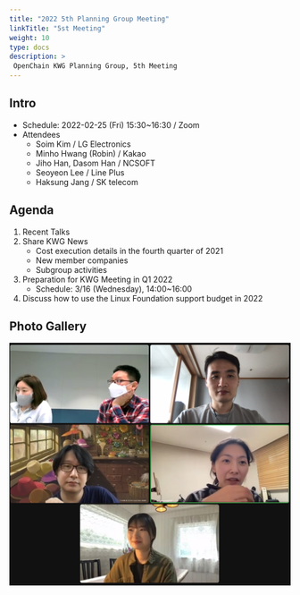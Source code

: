 ```yaml
---
title: "2022 5th Planning Group Meeting"
linkTitle: "5st Meeting"
weight: 10
type: docs
description: >
 OpenChain KWG Planning Group, 5th Meeting
---
```


## Intro

* Schedule: 2022-02-25 (Fri) 15:30~16:30 / Zoom
* Attendees
   * Soim Kim / LG Electronics
   * Minho Hwang (Robin) / Kakao 
   * Jiho Han, Dasom Han / NCSOFT 
   * Seoyeon Lee / Line Plus
   * Haksung Jang / SK telecom

## Agenda

1. Recent Talks
2. Share KWG News
    * Cost execution details in the fourth quarter of 2021
    * New member companies
    * Subgroup activities
3. Preparation for KWG Meeting in Q1 2022
    * Schedule: 3/16 (Wednesday), 14:00~16:00
4. Discuss how to use the Linux Foundation support budget in 2022

## Photo Gallery
![photo](./planning5.png)